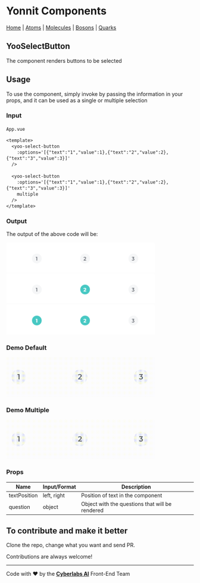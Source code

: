 # Yonnit Components

[Home](https://cyberlabs.ai/) | [Atoms](https://cyberlabs.ai/) | [Molecules](https://cyberlabs.ai/) | [Bosons](https://cyberlabs.ai/) | [Quarks](https://cyberlabs.ai/)

## YooSelectButton

The component renders buttons to be selected

## Usage

To use the component, simply invoke by passing the information in your props, and it can be used as a single or multiple selection

### Input
`App.vue`
```vue
<template>
  <yoo-select-button
    :options='[{"text":"1","value":1},{"text":"2","value":2},{"text":"3","value":3}]'
  />

  <yoo-select-button
    :options='[{"text":"1","value":1},{"text":"2","value":2},{"text":"3","value":3}]'
    multiple
  />
</template>
```

### Output

The output of the above code will be:

<img src="../../../../public/readme-img/select-button-01.png" alt="YooSelectButton" width="400px">
<img src="../../../../public/readme-img/select-button-02.png" alt="YooSelectButton" width="400px">
<img src="../../../../public/readme-img/select-button-03.png" alt="YooSelectButton" width="400px">

### Demo Default

<img src="../../../../public/readme-demo/select-button-default.gif" alt="YooSelectButtonOne" width="400px">


### Demo Multiple

<img src="../../../../public/readme-demo/select-button-multiple.gif" alt="YooSelectButtonMultiple" width="400px">

### Props

| Name               | Input/Format                                  | Description                                                                 |
| -                  | -                                             | -                                                                           |
| textPosition       | left, right                                   | Position of text in the component                                           |
| question           | object                                        | Object with the questions that will be rendered                             |     

## To contribute and make it better

Clone the repo, change what you want and send PR.

Contributions are always welcome!

---

Code with ❤ by the [**Cyberlabs AI**](https://cyberlabs.ai/) Front-End Team

